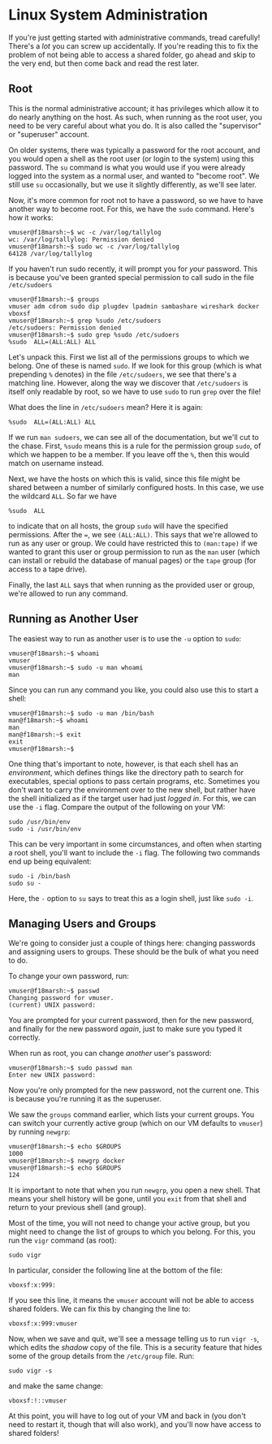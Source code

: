 Linux System Administration
===========================

If you're just getting started with administrative commands, tread
carefully! There's a *lot* you can screw up accidentally. If you're
reading this to fix the problem of not being able to access a shared
folder, go ahead and skip to the very end, but then come back and read
the rest later.


Root
----

This is the normal administrative account; it has privileges which
allow it to do nearly anything on the host. As such, when running as
the root user, you need to be very careful about what you do. It is
also called the "supervisor" or "superuser" account.

On older systems, there was typically a password for the root account,
and you would open a shell as the root user (or login to the system)
using this password. The `su` command is what you would use if you
were already logged into the system as a normal user, and wanted to
"become root".  We still use `su` occasionally, but we use it slightly
differently, as we'll see later.

Now, it's more common for root not to have a password, so we have to
have another way to become root. For this, we have the `sudo` command.
Here's how it works:

    vmuser@f18marsh:~$ wc -c /var/log/tallylog 
    wc: /var/log/tallylog: Permission denied
    vmuser@f18marsh:~$ sudo wc -c /var/log/tallylog 
    64128 /var/log/tallylog

If you haven't run sudo recently, it will prompt you for *your* password.
This is because you've been granted special permission to call sudo
in the file `/etc/sudoers`

    vmuser@f18marsh:~$ groups
    vmuser adm cdrom sudo dip plugdev lpadmin sambashare wireshark docker vboxsf
    vmuser@f18marsh:~$ grep %sudo /etc/sudoers
    /etc/sudoers: Permission denied
    vmuser@f18marsh:~$ sudo grep %sudo /etc/sudoers
    %sudo  ALL=(ALL:ALL) ALL

Let's unpack this. First we list all of the permissions groups to
which we belong. One of these is named `sudo`. If we look for this
group (which is what prepending `%` denotes) in the file
`/etc/sudoers`, we see that there's a matching line. However, along
the way we discover that `/etc/sudoers` is itself only readable by
root, so we have to use `sudo` to run `grep` over the file!

What does the line in `/etc/sudoers` mean? Here it is again:

    %sudo  ALL=(ALL:ALL) ALL

If we run `man sudoers`, we can see all of the documentation, but
we'll cut to the chase.  First, `%sudo` means this is a rule for the
permission group `sudo`, of which we happen to be a member. If you
leave off the `%`, then this would match on username instead.

Next, we have the hosts on which this is valid, since this file might
be shared between a number of similarly configured hosts. In this
case, we use the wildcard `ALL`. So far we have

    %sudo  ALL

to indicate that on all hosts, the group `sudo` will have the
specified permissions. After the `=`, we see `(ALL:ALL)`. This says
that we're allowed to run as any user or group. We could have
restricted this to `(man:tape)` if we wanted to grant this user or
group permission to run as the `man` user (which can install or
rebuild the database of manual pages) or the `tape` group (for access
to a tape drive).

Finally, the last `ALL` says that when running as the provided user or
group, we're allowed to run any command.


Running as Another User
-----------------------

The easiest way to run as another user is to use the `-u` option to
`sudo`:

    vmuser@f18marsh:~$ whoami
    vmuser
    vmuser@f18marsh:~$ sudo -u man whoami
    man

Since you can run any command you like, you could also use this to
start a shell:

    vmuser@f18marsh:~$ sudo -u man /bin/bash
    man@f18marsh:~$ whoami
    man
    man@f18marsh:~$ exit
    exit
    vmuser@f18marsh:~$ 

One thing that's important to note, however, is that each shell has an
*environment*, which defines things like the directory path to search
for executables, special options to pass certain programs,
etc. Sometimes you don't want to carry the environment over to the new
shell, but rather have the shell initialized as if the target user had
just *logged in*. For this, we can use the `-i` flag. Compare the
output of the following on your VM:

    sudo /usr/bin/env
    sudo -i /usr/bin/env

This can be very important in some circumstances, and often when
starting a root shell, you'll want to include the `-i` flag. The
following two commands end up being equivalent:

    sudo -i /bin/bash
    sudo su -

Here, the `-` option to `su` says to treat this as a login shell, just
like `sudo -i`.


Managing Users and Groups
-------------------------

We're going to consider just a couple of things here: changing
passwords and assigning users to groups. These should be the bulk of
what you need to do.

To change your own password, run:

    vmuser@f18marsh:~$ passwd
    Changing password for vmuser.
    (current) UNIX password: 

You are prompted for your current password, then for the new password,
and finally for the new password *again*, just to make sure you typed
it correctly.

When run as root, you can change *another* user's password:

    vmuser@f18marsh:~$ sudo passwd man
    Enter new UNIX password: 

Now you're only prompted for the new password, not the current
one. This is because you're running it as the superuser.

We saw the `groups` command earlier, which lists your current
groups. You can switch your currently active group (which on our VM
defaults to `vmuser`) by running `newgrp`:

    vmuser@f18marsh:~$ echo $GROUPS 
    1000
    vmuser@f18marsh:~$ newgrp docker
    vmuser@f18marsh:~$ echo $GROUPS
    124

It is important to note that when you run `newgrp`, you open a new
shell. That means your shell history will be gone, until you `exit`
from that shell and return to your previous shell (and group).

Most of the time, you will not need to change your active group, but
you might need to change the list of groups to which you belong. For
this, you run the `vigr` command (as root):

    sudo vigr

In particular, consider the following line at the bottom of the file:

    vboxsf:x:999:

If you see this line, it means the `vmuser` account will not be able
to access shared folders. We can fix this by changing the line to:

    vboxsf:x:999:vmuser

Now, when we save and quit, we'll see a message telling us to run
`vigr -s`, which edits the *shadow* copy of the file. This is a
security feature that hides some of the group details from the
`/etc/group` file.  Run:

    sudo vigr -s

and make the same change:

    vboxsf:!::vmuser

At this point, you will have to log out of your VM and back in (you
don't need to restart it, though that will also work), and you'll now
have access to shared folders!
